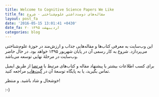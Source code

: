 ```yaml
---
title: Welcome to Cognitive Science Papers We Like
title_fa: مقاله‌های دوست‌داشتیِ علوم‌شناختی - شروع
layout: post_fa
date: '2016-05-15 13:01:41 +0430'
date_fa: ۲۰ اردیبهشت ۱۳۹۵
categories: blog
---
```


این وب‌سایت به معرفی کتاب‌ها و مقاله‌هایی جذاب و ارزش‌مند در حوزهٔ علوم‌شناختی می‌پردازد. شروع به کار رسمی آن در پایان شهریور ۱۳۹۵ خواهد بود. در حال حاضر وب‌سایت در مرحلهٔ نهایی توسعه می‌باشد.



برای کسب اطلاعات بیشتر یا پیشنهاد مقاله و کتاب‌های مرتبط با [مرتضا](mailto:ansarinia@me.com) از طریق ایمیل تماس بگیرید، یا به پایگاه توسعهٔ آن در [گیت‌هاب](http://github.com/morteza/cog.onto.ir) مراجعه کنید.

 <!--more-->

خوشحال و شاد باشید. و منتظر!

:-)
